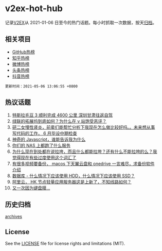 # v2ex-hot-hub

 记录[V2EX](https://www.v2ex.com/)从 2021-01-06 日至今的热门话题。每小时抓取一次数据，按天[归档](archives)。
 
 ## 相关项目

- [GitHub热榜](https://github.com/snaildev/github-hot-hub)
- [知乎热榜](https://github.com/snaildev/zhihu-hot-hub)
- [微博热榜](https://github.com/snaildev/weibo-hot-hub)
- [头条热榜](https://github.com/snaildev/toutiao-hot-hub)
- [抖音热榜](https://github.com/snaildev/douyin-hot-hub)


 `更新时间：2021-05-06 13:06:55 +0800`

## 热议话题

1. [特斯拉毛豆 3 顺利完成 4600 公里 深圳甘肃往返自驾](https://www.v2ex.com/t/775052)
1. [绿联的拓展坞到底如何？为什么在 v 站饱受恶评？](https://www.v2ex.com/t/774996)
1. [研二女慢性肾炎，前辈们能帮忙分析下我现在怎么做比较好吗。。未来想从事写代码的工作， 6 月毕设中期检查](https://www.v2ex.com/t/775003)
1. [神奇的 Javascript，谁能告诉我为什么](https://www.v2ex.com/t/774968)
1. [你们的 NAS 上都跑了什么服务](https://www.v2ex.com/t/775071)
1. [为什么现在到处都在说拉垮，而且什么都能拉垮？还有什么不能拉垮的么？我觉得现在有些过度使用这个词汇了](https://www.v2ex.com/t/775084)
1. [有很多视频要备份， macos 下天翼云盘和 onedrive 一言难尽，求备份软件介绍](https://www.v2ex.com/t/775064)
1. [数据库 - 什么情况下应该使用 HDD，什么情况下应该使用 SSD？](https://www.v2ex.com/t/774966)
1. [阿里云， HK 节点轻量应用服务器这是上新了，不知线路如何？](https://www.v2ex.com/t/775103)
1. [又一次因为键盘膜...](https://www.v2ex.com/t/775045)

## 历史归档

[archives](archives)

## License

See the [LICENSE](LICENSE) file for license rights and limitations (MIT).
